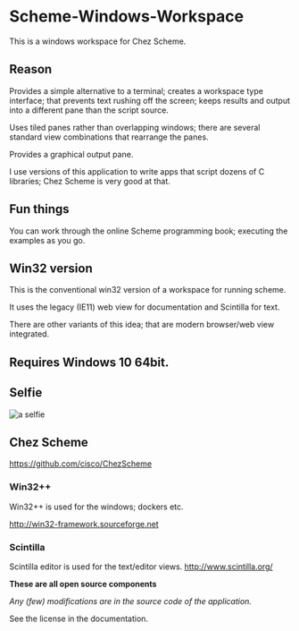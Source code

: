 # Scheme-Windows-Workspace
This is a windows workspace for Chez Scheme.

## Reason

Provides a simple alternative to a terminal; creates a workspace type interface; that prevents text rushing off the screen;  keeps results and output into a different pane than the script source.

Uses tiled panes rather than overlapping windows; there are several standard view combinations that rearrange the panes.

Provides a graphical output pane.

I use versions of this application to write apps that script dozens of C libraries; Chez Scheme is very good at that.

## Fun things

You can work through the online Scheme programming book; executing the examples as you go.

## Win32 version

This is the conventional win32 version of a workspace for running scheme.

It uses the legacy (IE11) web view for documentation and Scintilla for text.

There are other variants of this idea; that are modern browser/web view integrated. 



## Requires Windows 10 64bit.




## Selfie 
![a selfie](https://github.com/alban-read/Scheme-Windows-Workspace/blob/master/Graphics.png)



## Chez Scheme

https://github.com/cisco/ChezScheme

### Win32++

Win32++  is used for the windows; dockers etc.

http://win32-framework.sourceforge.net  

### Scintilla

Scintilla editor is used for the text/editor views.
http://www.scintilla.org/

**These are all open source components**

*Any (few) modifications are in the source code of the application.* 

See the license in the documentation.